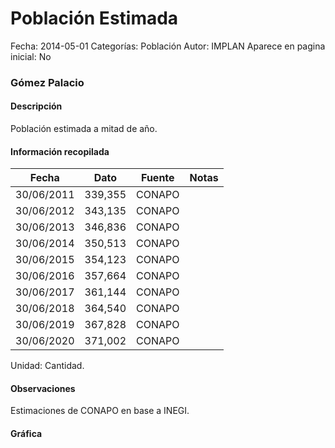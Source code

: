 Población Estimada
=====

Fecha: 2014-05-01
Categorías: Población
Autor: IMPLAN
Aparece en pagina inicial: No

### Gómez Palacio

#### Descripción

Población estimada a mitad de año.

<!-- break -->

#### Información recopilada

<table class="table table-hover table-bordered matriz">
  <thead>
    <tr><th>Fecha</th><th>Dato</th><th>Fuente</th><th>Notas</th></tr>
  </thead>
  <tbody>
    <tr><td class="centrado">30/06/2011</td><td class="derecha">339,355</td><td>CONAPO</td><td></td></tr>
    <tr><td class="centrado">30/06/2012</td><td class="derecha">343,135</td><td>CONAPO</td><td></td></tr>
    <tr><td class="centrado">30/06/2013</td><td class="derecha">346,836</td><td>CONAPO</td><td></td></tr>
    <tr><td class="centrado">30/06/2014</td><td class="derecha">350,513</td><td>CONAPO</td><td></td></tr>
    <tr><td class="centrado">30/06/2015</td><td class="derecha">354,123</td><td>CONAPO</td><td></td></tr>
    <tr><td class="centrado">30/06/2016</td><td class="derecha">357,664</td><td>CONAPO</td><td></td></tr>
    <tr><td class="centrado">30/06/2017</td><td class="derecha">361,144</td><td>CONAPO</td><td></td></tr>
    <tr><td class="centrado">30/06/2018</td><td class="derecha">364,540</td><td>CONAPO</td><td></td></tr>
    <tr><td class="centrado">30/06/2019</td><td class="derecha">367,828</td><td>CONAPO</td><td></td></tr>
    <tr><td class="centrado">30/06/2020</td><td class="derecha">371,002</td><td>CONAPO</td><td></td></tr>
  </tbody>
</table>

Unidad: Cantidad.

#### Observaciones

Estimaciones de CONAPO en base a INEGI.

#### Gráfica

<div id="Morrisopqcvtmx" class="grafica"></div>
  <script>
  new Morris.Line({
    element: 'Morrisopqcvtmx',
    data: [
      { fecha: '2011-06-30', dato: 339355 },
      { fecha: '2012-06-30', dato: 343135 },
      { fecha: '2013-06-30', dato: 346836 },
      { fecha: '2014-06-30', dato: 350513 },
      { fecha: '2015-06-30', dato: 354123 },
      { fecha: '2016-06-30', dato: 357664 },
      { fecha: '2017-06-30', dato: 361144 },
      { fecha: '2018-06-30', dato: 364540 },
      { fecha: '2019-06-30', dato: 367828 },
      { fecha: '2020-06-30', dato: 371002 }
    ],
    xkey: 'fecha',
    ykeys: ['dato'],
    labels: ['Dato'],
    lineColors: ['#FF5B02'],
    xLabelFormat: function(d) {
      return d.getDate()+'/'+(d.getMonth()+1)+'/'+d.getFullYear();
    },
    dateFormat: function (ts) {
      var d = new Date(ts);
      return d.getDate() + '/' + (d.getMonth() + 1) + '/' + d.getFullYear();
    }
  });
  </script>

